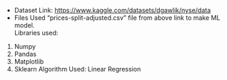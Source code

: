 - Dataset Link: https://www.kaggle.com/datasets/dgawlik/nyse/data 
- Files
Used “prices-split-adjusted.csv” file from above link to make ML model.  
Libraries used:
1.	Numpy
2.	Pandas
3.	Matplotlib
4.	Sklearn 
Algorithm Used: Linear Regression 

